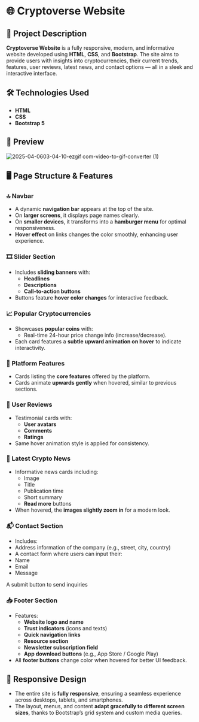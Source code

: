 # 🌐 Cryptoverse Website

## 📌 Project Description
**Cryptoverse Website** is a fully responsive, modern, and informative website developed using **HTML**, **CSS**, and **Bootstrap**. The site aims to provide users with insights into cryptocurrencies, their current trends, features, user reviews, latest news, and contact options — all in a sleek and interactive interface.

## 🛠️ Technologies Used
- **HTML**
- **CSS**
- **Bootstrap 5**

 ## 🎥 Preview
![2025-04-0603-04-10-ezgif com-video-to-gif-converter (1)](https://github.com/user-attachments/assets/c305e6bb-0d27-47df-82cf-6c9d80115b3e)


## 🖥️ Page Structure & Features

### 🔝 Navbar
- A dynamic **navigation bar** appears at the top of the site.
- On **larger screens**, it displays page names clearly.
- On **smaller devices**, it transforms into a **hamburger menu** for optimal responsiveness.
- **Hover effect** on links changes the color smoothly, enhancing user experience.

### 🎞️ Slider Section
- Includes **sliding banners** with:
  - **Headlines**
  - **Descriptions**
  - **Call-to-action buttons**
- Buttons feature **hover color changes** for interactive feedback.

### 📈 Popular Cryptocurrencies
- Showcases **popular coins** with:
  - Real-time 24-hour price change info (increase/decrease).
- Each card features a **subtle upward animation on hover** to indicate interactivity.

### 🔧 Platform Features
- Cards listing the **core features** offered by the platform.
- Cards animate **upwards gently** when hovered, similar to previous sections.

### 👤 User Reviews
- Testimonial cards with:
  - **User avatars**
  - **Comments**
  - **Ratings**
- Same hover animation style is applied for consistency.

### 📰 Latest Crypto News
- Informative news cards including:
  - Image
  - Title
  - Publication time
  - Short summary
  - **Read more** buttons
- When hovered, the **images slightly zoom in** for a modern look.

### 📬 Contact Section
  - Includes:
  - Address information of the company (e.g., street, city, country)
  - A contact form where users can input their:
  - Name
  - Email
  - Message

A submit button to send inquiries

### 📥 Footer Section
- Features:
  - **Website logo and name**
  - **Trust indicators** (icons and texts)
  - **Quick navigation links**
  - **Resource section**
  - **Newsletter subscription field**
  - **App download buttons** (e.g., App Store / Google Play)
- All **footer buttons** change color when hovered for better UI feedback.

## 📱 Responsive Design
- The entire site is **fully responsive**, ensuring a seamless experience across desktops, tablets, and smartphones.
- The layout, menus, and content **adapt gracefully to different screen sizes**, thanks to Bootstrap’s grid system and custom media queries.
